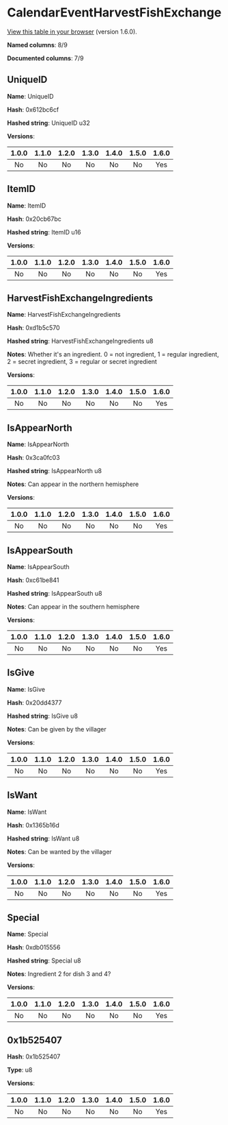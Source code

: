 # CalendarEventHarvestFishExchange
[View this table in your browser](CalendarEventHarvestFishExchange-value.md) (version 1.6.0).

**Named columns**: 8/9

**Documented columns**: 7/9

## UniqueID

**Name**: UniqueID

**Hash**: 0x612bc6cf

**Hashed string**: UniqueID u32

**Versions**: 

 | 1.0.0 | 1.1.0 | 1.2.0 | 1.3.0 | 1.4.0 | 1.5.0 | 1.6.0
|:--:|:--:|:--:|:--:|:--:|:--:|:--:|
| No | No | No | No | No | No | Yes| 


## ItemID

**Name**: ItemID

**Hash**: 0x20cb67bc

**Hashed string**: ItemID u16

**Versions**: 

 | 1.0.0 | 1.1.0 | 1.2.0 | 1.3.0 | 1.4.0 | 1.5.0 | 1.6.0
|:--:|:--:|:--:|:--:|:--:|:--:|:--:|
| No | No | No | No | No | No | Yes| 


## HarvestFishExchangeIngredients

**Name**: HarvestFishExchangeIngredients

**Hash**: 0xd1b5c570

**Hashed string**: HarvestFishExchangeIngredients u8

**Notes**: Whether it's an ingredient. 0 = not ingredient, 1 = regular ingredient, 2 = secret ingredient, 3 = regular or secret ingredient

**Versions**: 

 | 1.0.0 | 1.1.0 | 1.2.0 | 1.3.0 | 1.4.0 | 1.5.0 | 1.6.0
|:--:|:--:|:--:|:--:|:--:|:--:|:--:|
| No | No | No | No | No | No | Yes| 


## IsAppearNorth

**Name**: IsAppearNorth

**Hash**: 0x3ca0fc03

**Hashed string**: IsAppearNorth u8

**Notes**: Can appear in the northern hemisphere

**Versions**: 

 | 1.0.0 | 1.1.0 | 1.2.0 | 1.3.0 | 1.4.0 | 1.5.0 | 1.6.0
|:--:|:--:|:--:|:--:|:--:|:--:|:--:|
| No | No | No | No | No | No | Yes| 


## IsAppearSouth

**Name**: IsAppearSouth

**Hash**: 0xc61be841

**Hashed string**: IsAppearSouth u8

**Notes**: Can appear in the southern hemisphere

**Versions**: 

 | 1.0.0 | 1.1.0 | 1.2.0 | 1.3.0 | 1.4.0 | 1.5.0 | 1.6.0
|:--:|:--:|:--:|:--:|:--:|:--:|:--:|
| No | No | No | No | No | No | Yes| 


## IsGive

**Name**: IsGive

**Hash**: 0x20dd4377

**Hashed string**: IsGive u8

**Notes**: Can be given by the villager

**Versions**: 

 | 1.0.0 | 1.1.0 | 1.2.0 | 1.3.0 | 1.4.0 | 1.5.0 | 1.6.0
|:--:|:--:|:--:|:--:|:--:|:--:|:--:|
| No | No | No | No | No | No | Yes| 


## IsWant

**Name**: IsWant

**Hash**: 0x1365b16d

**Hashed string**: IsWant u8

**Notes**: Can be wanted by the villager

**Versions**: 

 | 1.0.0 | 1.1.0 | 1.2.0 | 1.3.0 | 1.4.0 | 1.5.0 | 1.6.0
|:--:|:--:|:--:|:--:|:--:|:--:|:--:|
| No | No | No | No | No | No | Yes| 


## Special

**Name**: Special

**Hash**: 0xdb015556

**Hashed string**: Special u8

**Notes**: Ingredient 2 for dish 3 and 4?

**Versions**: 

 | 1.0.0 | 1.1.0 | 1.2.0 | 1.3.0 | 1.4.0 | 1.5.0 | 1.6.0
|:--:|:--:|:--:|:--:|:--:|:--:|:--:|
| No | No | No | No | No | No | Yes| 


## 0x1b525407

**Hash**: 0x1b525407

**Type**: u8

**Versions**: 

 | 1.0.0 | 1.1.0 | 1.2.0 | 1.3.0 | 1.4.0 | 1.5.0 | 1.6.0
|:--:|:--:|:--:|:--:|:--:|:--:|:--:|
| No | No | No | No | No | No | Yes| 


